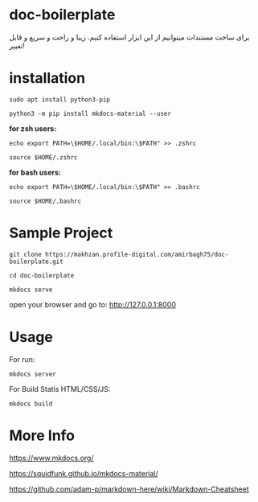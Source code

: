 # doc-boilerplate

برای ساخت مستندات میتوانیم از این ابزار استفاده کنیم. زیبا و راحت و سریع و قابل تغییر!

# installation
`sudo apt install python3-pip`

`python3 -m pip install mkdocs-material --user`

**for zsh users:**

`echo export PATH=\$HOME/.local/bin:\$PATH" >> .zshrc`

`source $HOME/.zshrc`

**for bash users:**

`echo export PATH=\$HOME/.local/bin:\$PATH" >> .bashrc`

`source $HOME/.bashrc`

# Sample Project
`git clone https://makhzan.profile-digital.com/amirbagh75/doc-boilerplate.git`

`cd doc-boilerplate`

`mkdocs serve`

open your browser and go to: http://127.0.0.1:8000

# Usage

For run:

`mkdocs server`

For Build Statis HTML/CSS/JS:

`mkdocs build`

# More Info
https://www.mkdocs.org/


https://squidfunk.github.io/mkdocs-material/

https://github.com/adam-p/markdown-here/wiki/Markdown-Cheatsheet